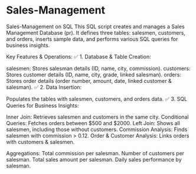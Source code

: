 # Sales-Management
Sales-Management on SQL
This SQL script creates and manages a Sales Management Database (pr). It defines three tables: salesmen, customers, and orders, inserts sample data, and performs various SQL queries for business insights.

Key Features & Operations: ✅ 1. Database & Table Creation:

salesmen: Stores salesman details (ID, name, city, commission). customers: Stores customer details (ID, name, city, grade, linked salesman). orders: Stores order details (order number, amount, date, linked customer & salesman). ✅ 2. Data Insertion:

Populates the tables with salesmen, customers, and orders data. ✅ 3. SQL Queries for Business Insights:

Inner Join: Retrieves salesmen and customers in the same city. Conditional Queries: Fetches orders between $500 and $2000. Left Join: Shows all salesmen, including those without customers. Commission Analysis: Finds salesmen with commission > 0.12. Order & Customer Analysis: Links orders with customers & salesmen.

Aggregations: Total commission per salesman. Number of customers per salesman. Total sales amount per salesman. Daily sales performance by salesman.

